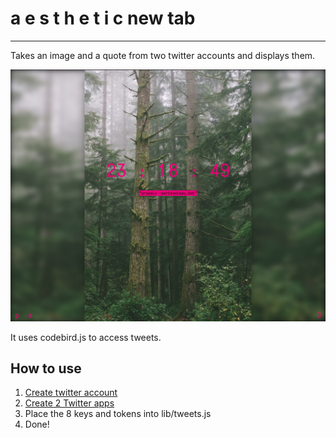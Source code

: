 # a e s t h e t i c new tab
------------------------------------
Takes an image and a quote from two twitter accounts and displays them.

![preview](preview.png)

It uses codebird.js to access tweets.

## How to use
1. [Create twitter account](https://twitter.com/)
2. [Create 2 Twitter apps](https://apps.twitter.com/)
3. Place the 8 keys and tokens into lib/tweets.js
4. Done!
